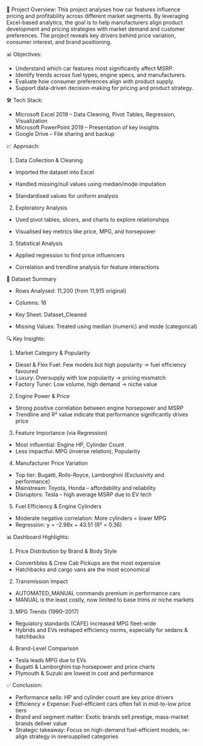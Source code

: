 📘 Project Overview:
This project analyses how car features influence pricing and profitability across different market segments. By leveraging Excel-based analytics, the goal is to help manufacturers align product development and pricing strategies with market demand and customer preferences. The project reveals key drivers behind price variation, consumer interest, and brand positioning.

📊 Objectives:
* Understand which car features most significantly affect MSRP.
* Identify trends across fuel types, engine specs, and manufacturers.
* Evaluate how consumer preferences align with product supply.
* Support data-driven decision-making for pricing and product strategy.

🛠 Tech Stack:
* Microsoft Excel 2019 – Data Cleaning, Pivot Tables, Regression, Visualization
* Microsoft PowerPoint 2019 – Presentation of key insights
* Google Drive – File sharing and backup

📈 Approach:
1. Data Collection & Cleaning

* Imported the dataset into Excel

* Handled missing/null values using median/mode imputation

* Standardised values for uniform analysis

2. Exploratory Analysis

* Used pivot tables, slicers, and charts to explore relationships

* Visualised key metrics like price, MPG, and horsepower

3. Statistical Analysis

* Applied regression to find price influencers

* Correlation and trendline analysis for feature interactions

🧮 Dataset Summary
* Rows Analysed: 11,200 (from 11,915 original)

* Columns: 16

* Key Sheet: Dataset_Cleaned

* Missing Values: Treated using median (numeric) and mode (categorical)

🔍 Key Insights: 
1. Market Category & Popularity
* Diesel & Flex Fuel: Few models but high popularity → fuel efficiency favoured
* Luxury: Oversupply with low popularity → pricing mismatch
* Factory Tuner: Low volume, high demand → niche value

2. Engine Power & Price
* Strong positive correlation between engine horsepower and MSRP
* Trendline and R² value indicate that performance significantly drives price

3. Feature Importance (via Regression)
* Most influential: Engine HP, Cylinder Count
* Less impactful: MPG (inverse relation), Popularity

4. Manufacturer Price Variation
* Top tier: Bugatti, Rolls-Royce, Lamborghini (Exclusivity and performance)
* Mainstream: Toyota, Honda – affordability and reliability
* Disruptors: Tesla – high average MSRP due to EV tech

5. Fuel Efficiency & Engine Cylinders
* Moderate negative correlation: More cylinders = lower MPG
* Regression: y = -2.98x + 43.51 (R² = 0.36)

📊 Dashboard Highlights:
1. Price Distribution by Brand & Body Style
* Convertibles & Crew Cab Pickups are the most expensive
* Hatchbacks and cargo vans are the most economical

2. Transmission Impact
* AUTOMATED_MANUAL commands premium in performance cars
* MANUAL is the least costly, now limited to base trims or niche markets

3. MPG Trends (1990–2017)
* Regulatory standards (CAFE) increased MPG fleet-wide
* Hybrids and EVs reshaped efficiency norms, especially for sedans & hatchbacks

4. Brand-Level Comparison
* Tesla leads MPG due to EVs
* Bugatti & Lamborghini top horsepower and price charts
* Plymouth & Suzuki are lowest in cost and performance

✅ Conclusion:
* Performance sells: HP and cylinder count are key price drivers
* Efficiency ≠ Expense: Fuel-efficient cars often fall in mid-to-low price tiers
* Brand and segment matter: Exotic brands sell prestige, mass-market brands deliver value
* Strategic takeaway: Focus on high-demand fuel-efficient models, re-align strategy in oversupplied categories
